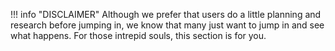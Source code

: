!!! info "DISCLAIMER"
        Although we prefer that users do a little planning and research before jumping in,
        we know that many just want to jump in and see what happens.
        For those intrepid souls, this section is for you.  


